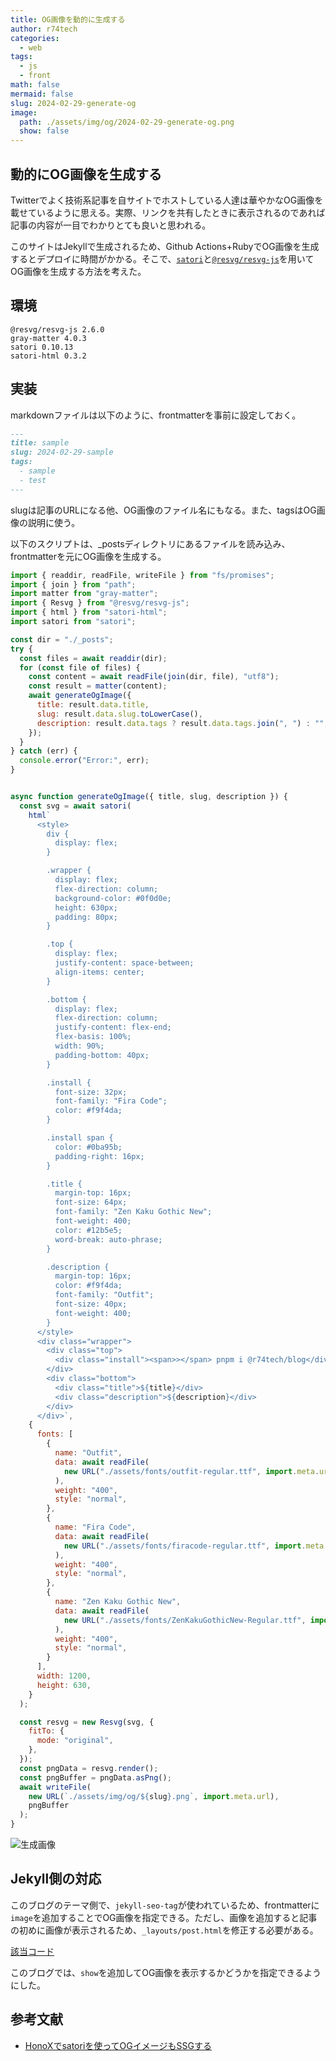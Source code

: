 ```yaml
---
title: OG画像を動的に生成する
author: r74tech
categories:
  - web
tags:
  - js
  - front
math: false
mermaid: false
slug: 2024-02-29-generate-og
image:
  path: ./assets/img/og/2024-02-29-generate-og.png
  show: false
---
```


## 動的にOG画像を生成する

Twitterでよく技術系記事を自サイトでホストしている人達は華やかなOG画像を載せているように思える。実際、リンクを共有したときに表示されるのであれば記事の内容が一目でわかりとても良いと思われる。

このサイトはJekyllで生成されるため、Github Actions+RubyでOG画像を生成するとデプロイに時間がかかる。そこで、[`satori`](https://www.npmjs.com/package/satori)と[`@resvg/resvg-js`](https://github.com/yisibl/resvg-js)を用いてOG画像を生成する方法を考えた。

## 環境
```
@resvg/resvg-js 2.6.0
gray-matter 4.0.3
satori 0.10.13
satori-html 0.3.2
```

## 実装

markdownファイルは以下のように、frontmatterを事前に設定しておく。

```md
---
title: sample
slug: 2024-02-29-sample
tags:
  - sample
  - test
---
```
slugは記事のURLになる他、OG画像のファイル名にもなる。また、tagsはOG画像の説明に使う。

以下のスクリプトは、_postsディレクトリにあるファイルを読み込み、frontmatterを元にOG画像を生成する。

```js
import { readdir, readFile, writeFile } from "fs/promises";
import { join } from "path";
import matter from "gray-matter";
import { Resvg } from "@resvg/resvg-js";
import { html } from "satori-html";
import satori from "satori";

const dir = "./_posts";
try {
  const files = await readdir(dir);
  for (const file of files) {
    const content = await readFile(join(dir, file), "utf8");
    const result = matter(content);
    await generateOgImage({
      title: result.data.title,
      slug: result.data.slug.toLowerCase(),
      description: result.data.tags ? result.data.tags.join(", ") : "",
    });
  }
} catch (err) {
  console.error("Error:", err);
}


async function generateOgImage({ title, slug, description }) {
  const svg = await satori(
    html`
      <style>
        div {
          display: flex;
        }

        .wrapper {
          display: flex;
          flex-direction: column;
          background-color: #0f0d0e;
          height: 630px;
          padding: 80px;
        }

        .top {
          display: flex;
          justify-content: space-between;
          align-items: center;
        }

        .bottom {
          display: flex;
          flex-direction: column;
          justify-content: flex-end;
          flex-basis: 100%;
          width: 90%;
          padding-bottom: 40px;
        }

        .install {
          font-size: 32px;
          font-family: "Fira Code";
          color: #f9f4da;
        }

        .install span {
          color: #0ba95b;
          padding-right: 16px;
        }

        .title {
          margin-top: 16px;
          font-size: 64px;
          font-family: "Zen Kaku Gothic New";
          font-weight: 400;
          color: #12b5e5;
          word-break: auto-phrase;
        }

        .description {
          margin-top: 16px;
          color: #f9f4da;
          font-family: "Outfit";
          font-size: 40px;
          font-weight: 400;
        }
      </style>
      <div class="wrapper">
        <div class="top">
          <div class="install"><span>></span> pnpm i @r74tech/blog</div>
        </div>
        <div class="bottom">
          <div class="title">${title}</div>
          <div class="description">${description}</div>
        </div>
      </div>`,
    {
      fonts: [
        {
          name: "Outfit",
          data: await readFile(
            new URL("./assets/fonts/outfit-regular.ttf", import.meta.url)
          ),
          weight: "400",
          style: "normal",
        },
        {
          name: "Fira Code",
          data: await readFile(
            new URL("./assets/fonts/firacode-regular.ttf", import.meta.url)
          ),
          weight: "400",
          style: "normal",
        },
        {
          name: "Zen Kaku Gothic New",
          data: await readFile(
            new URL("./assets/fonts/ZenKakuGothicNew-Regular.ttf", import.meta.url)
          ),
          weight: "400",
          style: "normal",
        }
      ],
      width: 1200,
      height: 630,
    }
  );

  const resvg = new Resvg(svg, {
    fitTo: {
      mode: "original",
    },
  });
  const pngData = resvg.render();
  const pngBuffer = pngData.asPng();
  await writeFile(
    new URL(`./assets/img/og/${slug}.png`, import.meta.url),
    pngBuffer
  );
}

```

![生成画像](https://blog.r74.tech/assets/img/post/2024-02-29/2024-02-29-generate-og.png)


## Jekyll側の対応
このブログのテーマ側で、`jekyll-seo-tag`が使われているため、frontmatterに`image`を追加することでOG画像を指定できる。ただし、画像を追加すると記事の初めに画像が表示されるため、`_layouts/post.html`を修正する必要がある。

[該当コード](https://github.com/r74tech/diary/blob/main/_layouts/post.html#L33-L49)

このブログでは、`show`を追加してOG画像を表示するかどうかを指定できるようにした。


## 参考文献

- [HonoXでsatoriを使ってOGイメージもSSGする](https://blog.berlysia.net/entry/2024-02-29-honox-og-image)
